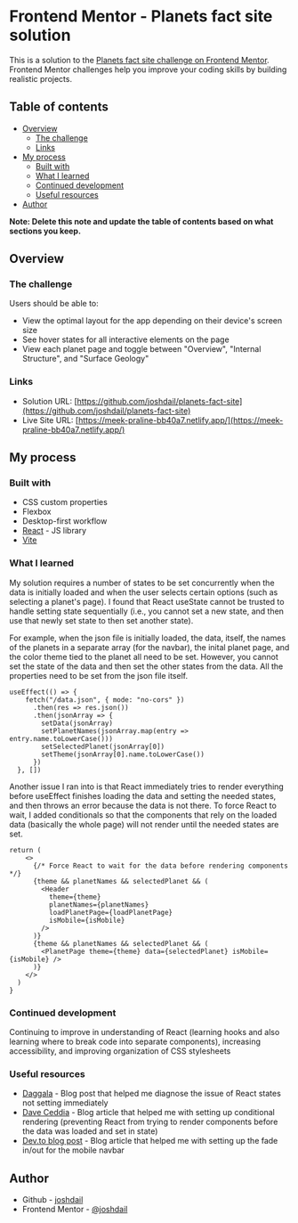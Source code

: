 # Frontend Mentor - Planets fact site solution

This is a solution to the [Planets fact site challenge on Frontend Mentor](https://www.frontendmentor.io/challenges/planets-fact-site-gazqN8w_f). Frontend Mentor challenges help you improve your coding skills by building realistic projects.

## Table of contents

- [Overview](#overview)
  - [The challenge](#the-challenge)
  - [Links](#links)
- [My process](#my-process)
  - [Built with](#built-with)
  - [What I learned](#what-i-learned)
  - [Continued development](#continued-development)
  - [Useful resources](#useful-resources)
- [Author](#author)

**Note: Delete this note and update the table of contents based on what sections you keep.**

## Overview

### The challenge

Users should be able to:

- View the optimal layout for the app depending on their device's screen size
- See hover states for all interactive elements on the page
- View each planet page and toggle between "Overview", "Internal Structure", and "Surface Geology"

### Links

- Solution URL: [https://github.com/joshdail/planets-fact-site](https://github.com/joshdail/planets-fact-site)
- Live Site URL: [https://meek-praline-bb40a7.netlify.app/](https://meek-praline-bb40a7.netlify.app/)

## My process

### Built with

- CSS custom properties
- Flexbox
- Desktop-first workflow
- [React](https://reactjs.org/) - JS library
- [Vite](https://vitejs.dev/)

### What I learned

My solution requires a number of states to be set concurrently when the data is initially loaded and when the user selects certain options (such as selecting a planet's page). I found that React useState cannot be trusted to handle setting state sequentially (i.e., you cannot set a new state, and then use that newly set state to then set another state).

For example, when the json file is initially loaded, the data, itself, the names of the planets in a separate array (for the navbar), the inital planet page, and the color theme tied to the planet all need to be set. However, you cannot set the state of the data and then set the other states from the data. All the properties need to be set from the json file itself.

```
useEffect(() => {
    fetch("/data.json", { mode: "no-cors" })
      .then(res => res.json())
      .then(jsonArray => {
        setData(jsonArray)
        setPlanetNames(jsonArray.map(entry => entry.name.toLowerCase()))
        setSelectedPlanet(jsonArray[0])
        setTheme(jsonArray[0].name.toLowerCase())
      })
  }, [])
```

Another issue I ran into is that React immediately tries to render everything before useEffect finishes loading the data and setting the needed states, and then throws an error because the data is not there. To force React to wait, I added conditionals so that the components that rely on the loaded data (basically the whole page) will not render until the needed states are set.

```
return (
    <>
      {/* Force React to wait for the data before rendering components */}
      {theme && planetNames && selectedPlanet && (
        <Header
          theme={theme}
          planetNames={planetNames}
          loadPlanetPage={loadPlanetPage}
          isMobile={isMobile}
        />
      )}
      {theme && planetNames && selectedPlanet && (
        <PlanetPage theme={theme} data={selectedPlanet} isMobile={isMobile} />
      )}
    </>
  )
}
```

### Continued development

Continuing to improve in understanding of React (learning hooks and also learning where to break code into separate components), increasing accessibility, and improving organization of CSS stylesheets

### Useful resources

- [Daggala](https://www.daggala.com/react-state-not-updating-immediately/) - Blog post that helped me diagnose the issue of React states not setting immediately
- [Dave Ceddia](https://daveceddia.com/react-before-render/) - Blog article that helped me with setting up conditional rendering (preventing React from trying to render components before the data was loaded and set in state)
- [Dev.to blog post](https://dev.to/nicm42/fading-in-and-fading-out-with-css-transitions-3lc1) - Blog article that helped me with setting up the fade in/out for the mobile navbar

## Author

- Github - [joshdail](https://github.com/joshdail)
- Frontend Mentor - [@joshdail](https://www.frontendmentor.io/profile/joshdail)
